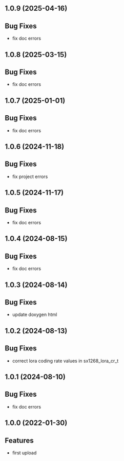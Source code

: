 ## 1.0.9 (2025-04-16)

## Bug Fixes

- fix doc errors

## 1.0.8 (2025-03-15)

## Bug Fixes

  - fix doc errors

## 1.0.7 (2025-01-01)

## Bug Fixes

  - fix doc errors

## 1.0.6 (2024-11-18)

## Bug Fixes

  - fix project errors

## 1.0.5 (2024-11-17)

## Bug Fixes

  - fix doc errors

## 1.0.4 (2024-08-15)

## Bug Fixes

- fix doc errors

## 1.0.3 (2024-08-14)

## Bug Fixes

- update doxygen html

## 1.0.2 (2024-08-13)

## Bug Fixes

- correct lora coding rate values in sx1268_lora_cr_t

## 1.0.1 (2024-08-10)

## Bug Fixes

- fix doc errors

## 1.0.0 (2022-01-30)

## Features

- first upload